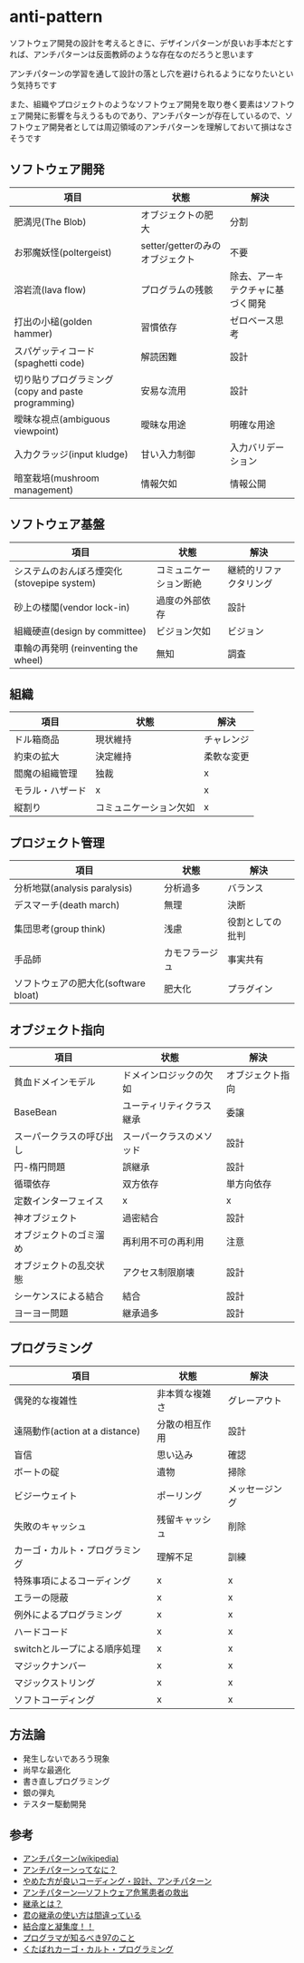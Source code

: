 # anti-pattern

ソフトウェア開発の設計を考えるときに、デザインパターンが良いお手本だとすれば、アンチパターンは反面教師のような存在なのだろうと思います

アンチパターンの学習を通して設計の落とし穴を避けられるようになりたいという気持ちです

また、組織やプロジェクトのようなソフトウェア開発を取り巻く要素はソフトウェア開発に影響を与えうるものであり、アンチパターンが存在しているので、ソフトウェア開発者としては周辺領域のアンチパターンを理解しておいて損はなさそうです

## ソフトウェア開発

|  項目  |  状態  |  解決  |
| ---- | ---- | ---- |
|  肥満児(The Blob)  |  オブジェクトの肥大  |  分割  |
|  お邪魔妖怪(poltergeist)  |  setter/getterのみのオブジェクト  |  不要  |
|  溶岩流(lava flow)  |  プログラムの残骸  |  除去、アーキテクチャに基づく開発  |
|  打出の小槌(golden hammer)  |  習慣依存  |  ゼロベース思考  |
|  スパゲッティコード (spaghetti code)  |  解読困難  |  設計  |
|  切り貼りプログラミング(copy and paste programming)  |  安易な流用  |  設計  |
|  曖昧な視点(ambiguous viewpoint)  |  曖昧な用途  |  明確な用途  |
|  入力クラッジ(input kludge)  |  甘い入力制御  |  入力バリデーション  |
|  暗室栽培(mushroom management)  |  情報欠如  |  情報公開  |

## ソフトウェア基盤

|  項目  |  状態  |  解決  |
| ---- | ---- | ---- |
|  システムのおんぼろ煙突化(stovepipe system)  |  コミュニケーション断絶  | 継続的リファクタリング  |
|  砂上の楼閣(vendor lock-in)  |  過度の外部依存  |  設計  |
|  組織硬直(design by committee)  |  ビジョン欠如  |  ビジョン  |
|  車輪の再発明 (reinventing the wheel)  |  無知  |  調査  |

## 組織

|  項目  |  状態  |  解決  |
| ---- | ---- | ---- |
|  ドル箱商品  |  現状維持  |  チャレンジ  |
|  約束の拡大  |  決定維持  |  柔軟な変更  |
|  閻魔の組織管理  |  独裁  |  x  |
|  モラル・ハザード  |  x  |  x  |
|  縦割り  |  コミュニケーション欠如  |  x  |

## プロジェクト管理

|  項目  |  状態  |  解決  |
| ---- | ---- | ---- |
|  分析地獄(analysis paralysis)  |  分析過多  |  バランス  |
|  デスマーチ(death march)  |  無理  |  決断  |
|  集団思考(group think)  |  浅慮  |  役割としての批判  |
|  手品師  |  カモフラージュ  |  事実共有  |
|  ソフトウェアの肥大化(software bloat)  |  肥大化  |  プラグイン  |

## オブジェクト指向

|  項目  |  状態  |  解決  |
| ---- | ---- | ---- |
|  貧血ドメインモデル  |  ドメインロジックの欠如  |  オブジェクト指向  |
|  BaseBean  |  ユーティリティクラス継承  |  委譲  |
|  スーパークラスの呼び出し  |  スーパークラスのメソッド  |  設計  |
|  円-楕円問題  |  誤継承  |  設計  |
|  循環依存  |  双方依存  |  単方向依存  |
|  定数インターフェイス  |  x  |  x  |
|  神オブジェクト  |  過密結合  |  設計  |
|  オブジェクトのゴミ溜め  |  再利用不可の再利用  |  注意  |
|  オブジェクトの乱交状態  |  アクセス制限崩壊  |  設計  |
|  シーケンスによる結合  |  結合  |  設計  |
|  ヨーヨー問題  |  継承過多  |  設計  |

## プログラミング

|  項目  |  状態  |  解決  |
| ---- | ---- | ---- |
|  偶発的な複雑性  |  非本質な複雑さ  |  グレーアウト  |
|  遠隔動作(action at a distance)  |  分散の相互作用  |  設計  |
|  盲信  |  思い込み  |  確認  |
|  ボートの碇  |  遺物  |  掃除  |
|  ビジーウェイト  |  ポーリング  |  メッセージング  |
|  失敗のキャッシュ  |  残留キャッシュ  |  削除  |
|  カーゴ・カルト・プログラミング  |  理解不足  |  訓練  |
|  特殊事項によるコーディング  |  x  |  x  |
|  エラーの隠蔽  |  x  |  x  |
|  例外によるプログラミング  |  x  |  x  |
|  ハードコード  |  x  |  x  |
|  switchとループによる順序処理  |  x  |  x  |
|  マジックナンバー  |  x  |  x  |
|  マジックストリング  |  x  |  x  |
|  ソフトコーディング  |  x  |  x  |

## 方法論
- 発生しないであろう現象
- 尚早な最適化
- 書き直しプログラミング
- 銀の弾丸
- テスター駆動開発

## 参考
- [アンチパターン(wikipedia)](https://ja.wikipedia.org/wiki/アンチパターン)
- [アンチパターンってなに？](https://thinkit.co.jp/article/929/1)
- [やめた方が良いコーディング・設計、アンチパターン](https://qiita.com/peutes/items/ad046baa2428b522a133)
- [アンチパターン―ソフトウェア危篤患者の救出](https://www.amazon.co.jp/dp/4797321385)
- [継承とは？](http://www.fujigoko.tv/rev/prof/doc4/index.html)
- [君の継承の使い方は間違っている](https://qiita.com/tonluqclml/items/c0110098722763caa556)
- [結合度と凝集度！！](https://qiita.com/ozlee/items/64edb1cddab3a5a0bdb6)
- [プログラマが知るべき97のこと](https://プログラマが知るべき97のこと.com)
- [くたばれカーゴ・カルト・プログラミング](https://white-azalea.hatenablog.jp/entry/2017/05/16/002453)
